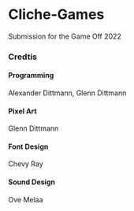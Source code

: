 # Cliche-Games
Submission for the Game Off 2022

### Credtis
#### Programming
Alexander Dittmann, Glenn Dittmann
#### Pixel Art
Glenn Dittmann
#### Font Design
Chevy Ray
#### Sound Design
Ove Melaa

